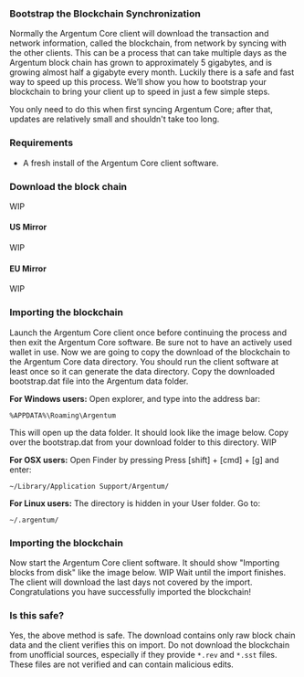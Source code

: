 ### Bootstrap the Blockchain Synchronization

Normally the Argentum Core client will download the transaction and network information, called the blockchain, from network by syncing with the other clients. This can be a process that can take multiple days as the Argentum block chain has grown to approximately 5 gigabytes, and is growing almost half a gigabyte every month. Luckily there is a safe and fast way to speed up this process. We’ll show you how to bootstrap your blockchain to bring your client up to speed in just a few simple steps.

You only need to do this when first syncing Argentum Core; after that, updates are relatively small and shouldn't take too long.

### Requirements

- A fresh install of the Argentum Core client software.

### Download the block chain

WIP

#### US Mirror

WIP

#### EU Mirror

WIP

### Importing the blockchain
Launch the Argentum Core client once before continuing the process and then exit the Argentum Core software. Be sure not to have an actively used wallet in use. Now we are going to copy the download of the blockchain to the Argentum Core data directory. You should run the client software at least once so it can generate the data directory. Copy the downloaded bootstrap.dat file into the Argentum data folder.

**For Windows users:**
Open explorer, and type into the address bar:

    %APPDATA%\Roaming\Argentum

This will open up the data folder. It should look like the image below. Copy over the bootstrap.dat from your download folder to this directory.
WIP

**For OSX users:**
Open Finder by pressing Press [shift] + [cmd] + [g] and enter:

    ~/Library/Application Support/Argentum/

**For Linux users:**
The directory is hidden in your User folder. Go to:

    ~/.argentum/

### Importing the blockchain
Now start the Argentum Core client software. It should show "Importing blocks from disk" like the image below. 
WIP
Wait until the import finishes. The client will download the last days not covered by the import. Congratulations you have successfully imported the blockchain!

### Is this safe?

Yes, the above method is safe. The download contains only raw block chain data and the client verifies this on import. Do not download the blockchain from unofficial sources, especially if they provide `*.rev` and `*.sst` files. These files are not verified and can contain malicious edits.
